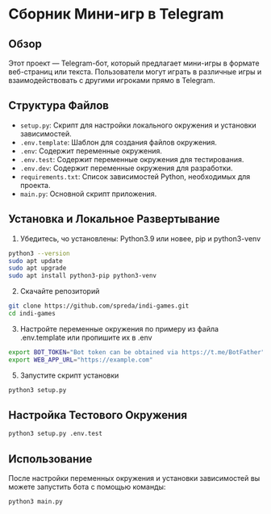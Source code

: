 # Сборник Мини-игр в Telegram

## Обзор
Этот проект — Telegram-бот, который предлагает мини-игры в формате веб-страниц или текста. Пользователи могут играть в различные игры и взаимодействовать с другими игроками прямо в Telegram.

## Структура Файлов
- `setup.py`: Скрипт для настройки локального окружения и установки зависимостей.
- `.env.template`: Шаблон для создания файлов окружения.
- `.env`: Содержит переменные окружения.
- `.env.test`: Содержит переменные окружения для тестирования.
- `.env.dev`: Содержит переменные окружения для разработки.
- `requirements.txt`: Список зависимостей Python, необходимых для проекта.
- `main.py`: Основной скрипт приложения.

## Установка и Локальное Развертывание
1. Убедитесь, чо установлены: Python3.9 или новее, pip и python3-venv
```bash
python3 --version
sudo apt update
sudo apt upgrade
sudo apt install python3-pip python3-venv
```
2. Скачайте репозиторий
```bash
git clone https://github.com/spreda/indi-games.git
cd indi-games
```
3. Настройте переменные окружения по примеру из файла .env.template или пропишите их в .env
```bash
export BOT_TOKEN="Bot token can be obtained via https://t.me/BotFather"
export WEB_APP_URL="https://example.com"
```
5. Запустите скрипт установки
```bash
python3 setup.py
```

## Настройка Тестового Окружения
```bash
python3 setup.py .env.test
```

## Использование
После настройки переменных окружения и установки зависимостей вы можете запустить бота с помощью команды:
```bash
python3 main.py
```
